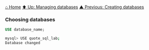 [⌂ Home](../../../README.md)
[⬆ Up: Managing databases](README.md)
[▲ Previous: Creating databases](creating_databases.md)

### Choosing databases

```sql
USE database_name;
```

```bash
mysql> USE quote_sql_lab;
Database changed
```